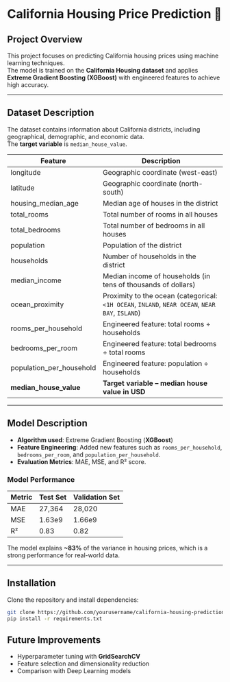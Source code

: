# California Housing Price Prediction 🏡  

## Project Overview  
This project focuses on predicting California housing prices using machine learning techniques.  
The model is trained on the **California Housing dataset** and applies **Extreme Gradient Boosting (XGBoost)** with engineered features to achieve high accuracy.  

---

## Dataset Description  

The dataset contains information about California districts, including geographical, demographic, and economic data.  
The **target variable** is `median_house_value`.  

| Feature | Description |
|---------|-------------|
| longitude | Geographic coordinate (west-east) |
| latitude | Geographic coordinate (north-south) |
| housing_median_age | Median age of houses in the district |
| total_rooms | Total number of rooms in all houses |
| total_bedrooms | Total number of bedrooms in all houses |
| population | Population of the district |
| households | Number of households in the district |
| median_income | Median income of households (in tens of thousands of dollars) |
| ocean_proximity | Proximity to the ocean (categorical: `<1H OCEAN`, `INLAND`, `NEAR OCEAN`, `NEAR BAY`, `ISLAND`) |
| rooms_per_household | Engineered feature: total rooms ÷ households |
| bedrooms_per_room | Engineered feature: total bedrooms ÷ total rooms |
| population_per_household | Engineered feature: population ÷ households |
| **median_house_value** | **Target variable – median house value in USD** |

---

## Model Description  

- **Algorithm used**: Extreme Gradient Boosting (**XGBoost**)  
- **Feature Engineering**: Added new features such as `rooms_per_household`, `bedrooms_per_room`, and `population_per_household`.  
- **Evaluation Metrics**: MAE, MSE, and R² score.  

### Model Performance  

| Metric | Test Set | Validation Set |
|--------|----------|----------------|
| MAE | 27,364 | 28,020 |
| MSE | 1.63e9 | 1.66e9 |
| R² | 0.83 | 0.82 |

The model explains **~83%** of the variance in housing prices, which is a strong performance for real-world data.  

---

## Installation  

Clone the repository and install dependencies:  

```bash
git clone https://github.com/yourusername/california-housing-prediction.git
pip install -r requirements.txt
```


## Future Improvements  
- Hyperparameter tuning with **GridSearchCV**  
- Feature selection and dimensionality reduction  
- Comparison with Deep Learning models  